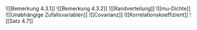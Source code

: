 ![[Bemerkung 4.3.1]]
![[Bemerkung 4.3.2]]
![[Randverteilung]]
![[mu-Dichte]]
![[Unabhängige Zufallsvariablen]]
![[Covarianz]]
![[Korrelationskoeffizient]]
![[Satz 4.7]]